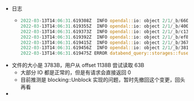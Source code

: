 - 日志
	- ```rust
	  2022-03-13T14:06:31.619308Z  INFO opendal::io: object 2/1/_b/660e9f382bec4fcd91e4c84ea0ede809.parquet poll_read: size 0
	  2022-03-13T14:06:31.619355Z  INFO opendal::io: object 2/1/_b/400bdec484a74a31a1c701084adda0e0.parquet poll_read: size 176
	  2022-03-13T14:06:31.619373Z  INFO opendal::io: object 2/1/_b/c1338300274e4e1291ca4f6196517bd1.parquet poll_read: size 63
	  2022-03-13T14:06:31.619392Z  INFO opendal::io: object 2/1/_b/ef85ab1e5d7b4838ae649398c3f828d9.parquet poll_read: size 63
	  2022-03-13T14:06:31.619415Z  INFO opendal::io: object 2/1/_b/367eac4c940b4fa09c25a1ecc1309ab4.parquet poll_read: size 63
	  2022-03-13T14:06:31.619456Z  INFO opendal::io: object 2/1/_b/381dc82e62f745de8e14fcaccd3a05e4.parquet poll_read: size 63
	  2022-03-13T14:06:31.619475Z ERROR databend_query::storages::fuse::io::block_reader: read file 2/1/_b/660e9f382bec4fcd91e4c84ea0ede809.parquet total 3783 at offset 1138 size 63: unexpected end of file
	  
	  ```
- 文件的大小是 3783B，用户从 offset 1138B 尝试读取 63B
	- 大部分 IO 都是正常的，但是有请求会直接返回 0
	- 目前推测是 blocking::Unblock 实现的问题，暂时先撤回这个变更，回头再看
-